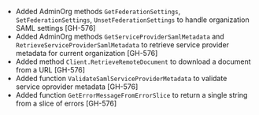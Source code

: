 * Added AdminOrg methods `GetFederationSettings`, `SetFederationSettings`, `UnsetFederationSettings` to handle organization SAML settings [GH-576]
* Added AdminOrg methods `GetServiceProviderSamlMetadata` and `RetrieveServiceProviderSamlMetadata` to retrieve service provider metadata for current organization [GH-576]
* Added method `Client.RetrieveRemoteDocument` to download a document from a URL [GH-576]
* Added function `ValidateSamlServiceProviderMetadata` to validate service oprovider metadata [GH-576]
* Added function `GetErrorMessageFromErrorSlice` to return a single string from a slice of errors [GH-576]
